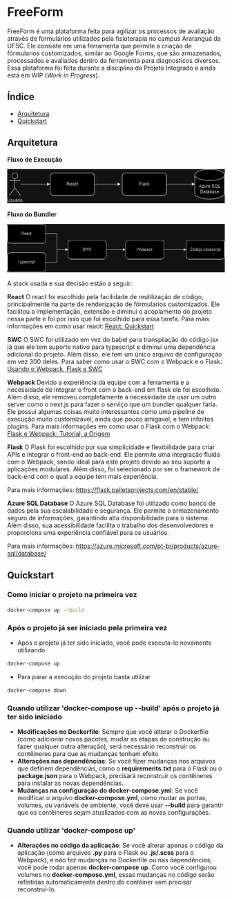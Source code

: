 # FreeForm
FreeForm é uma plataforma feita para agilizar os processos de avaliação através de formulários utilizados pela fisioterapia no campus Araranguá da UFSC. Ele consiste em uma ferramenta que permite a criação de fórmularios customizados, similar ao Google Forms, que são armazenados, processados e avaliados dentro da ferramenta para diagnosticos diversos.
Essa plataforma foi feita durante a disciplina de Projeto Integrado e ainda está em WIP (_Work in Progress_).

## Índice
- [Arquitetura](#arquitetura)
- [Quickstart](#quickstart)

## Arquitetura

**Fluxo de Execução**


![Fluxo de Execução](./images/Fluxo_do_Projeto.png)


**Fluxo do Bundler**


![Fluxo do Bundler](./images/Diagrama_de_Build.png)

A stack usada e sua decisão estão a seguir:

**React**
O react foi escolhido pela facilidade de reutilização de código, principalmente na parte de renderização de fórmularios customizados. Ele facilitou a implementação, extensão e diminui o acoplamento do projeto nessa parte e foi por isso que foi escolhido para essa tarefa. 
Para mais informações em como usar react: [React: Quickstart](https://react.dev/learn "React: Quickstart")

**SWC**
O SWC foi utilizado em vez do babel para transpilação do código jsx já que ele tem suporte nativo para typescript e diminui uma dependência adicional do projeto. Além disso, ele tem um único arquivo de configuração em vez 300 deles. 
Para saber como usar o SWC com o Webpack e o Flask: [Usando o Webpack, Flask e SWC](https://python-webpack-boilerplate.readthedocs.io/en/latest/swc/ "Usando o Webpack, Flask e SWC")

**Webpack**
Devido a experiência da equipe com a ferramenta e a necessidade de integrar o front com o back-end em flask ele foi escolhido. Além disso, ele removeu completamente a necessidade de usar um outro server como o next.js para fazer o serviço que um bundler qualquer faria. Ele possuí algumas coisas muito interessantes como uma pipeline de execução muito customizavel, ainda que pouco amigavel, e tem infinitos plugins. 
Para mais informações em como usar o Flask com o Webpack: [Flask e Webpack: Tutorial, a Origem](https://python-webpack-boilerplate.readthedocs.io/en/latest/setup_with_flask/ "Flask e Webpack: Tutorial, a Origem")

**Flask**
O Flask foi escolhido por sua simplicidade e flexibilidade para criar APIs e integrar o front-end ao back-end. Ele permite uma integração fluida com o Webpack, sendo ideal para este projeto devido ao seu suporte a aplicações modulares. Além disso, foi selecionado por ser o framework de back-end com o qual a equipe tem mais experiência.

Para mais informações: https://flask.palletsprojects.com/en/stable/

**Azure SQL Database**
O Azure SQL Database foi utilizado como banco de dados pela sua escalabilidade e segurança. Ele permite o armazenamento seguro de informações, garantindo alta disponibilidade para o sistema. Além disso, sua acessibilidade facilita o trabalho dos desenvolvedores e proporciona uma experiência confiável para os usuários.

Para mais informações: https://azure.microsoft.com/pt-br/products/azure-sql/database/

## Quickstart
### Como iniciar o projeto na primeira vez
```bash
docker-compose up --build
```

### Após o projeto já ser iniciado pela primeira vez

* Após o projeto já ter sido iniciado, você pode executa-lo novamente utilizando
```bash
docker-compose up
```
* Para parar a execução do projeto basta utilizar
```bash
docker-compose down
```

### Quando utilizar 'docker-compose up --build' após o projeto já ter sido iniciado
* **Modificações no Dockerfile**: Sempre que você alterar o Dockerfile (como adicionar novos pacotes, mudar as etapas de construção ou fazer qualquer outra alteração), será necessário reconstruir os contêineres para que as mudanças tenham efeito
* **Alterações nas dependências**: Se você fizer mudanças nos arquivos que definem dependências, como o **requirements.txt** para o Flask ou o **package.json** para o Webpack, precisará reconstruir os contêineres para instalar as novas dependências.
* **Mudanças na configuração do docker-compose.yml**: Se você modificar o arquivo **docker-compose.yml**, como mudar as portas, volumes, ou variáveis de ambiente, você deve usar **--build** para garantir que os contêineres sejam atualizados com as novas configurações.

### Quando utilizar 'docker-compose up'
* **Alterações no código da aplicação**: Se você alterar apenas o código da aplicação (como arquivos **.py** para o Flask ou **.js/.scss** para o Webpack), e não fez mudanças no Dockerfile ou nas dependências, você pode rodar apenas **docker-compose up**. Como você configurou volumes no **docker-compose.yml**, essas mudanças no código serão refletidas automaticamente dentro do contêiner sem precisar reconstruí-lo.
